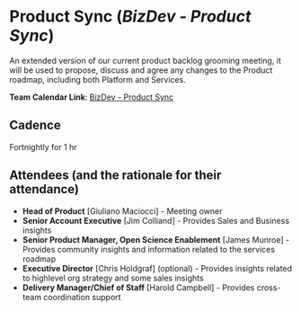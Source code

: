 # Product Sync (_BizDev - Product Sync_)

An extended version of our current product backlog grooming meeting, it will be used to propose, discuss and agree any changes to the Product roadmap, including both Platform and Services.

**Team Calendar Link**: [BizDev - Product Sync](https://calendar.google.com/calendar/event?action=TEMPLATE&tmeid=MXM3cTY5YWJjdTdnNXIxamppaHMzY2lzbWNfMjAyNTAyMDRUMTYwMDAwWiBoY2FtcGJlbGxAMmkyYy5vcmc&tmsrc=hcampbell%402i2c.org&scp=ALL)

## Cadence

Fortnightly for 1 hr

## Attendees (and the rationale for their attendance)

-   **Head of Product** [Giuliano Maciocci] - Meeting owner
-   **Senior Account Executive** [Jim Colliand] - Provides Sales and Business insights
-   **Senior Product Manager, Open Science Enablement** [James Munroe] - Provides community insights and information related to the services roadmap
-   **Executive Director** [Chris Holdgraf] (optional) - Provides insights related to highlevel org strategy and some sales insights
-   **Delivery Manager/Chief of Staff** [Harold Campbell] - Provides cross-team coordination support
